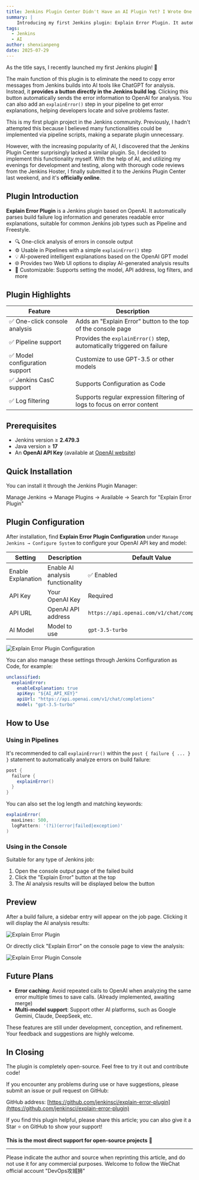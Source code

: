 ```yaml
---
title: Jenkins Plugin Center Didn't Have an AI Plugin Yet? I Wrote One! 🤖
summary: |
    Introducing my first Jenkins plugin: Explain Error Plugin. It automatically analyzes build failure log information and generates readable error explanations, helping developers locate and solve problems faster.
tags:
  - Jenkins
  - AI
author: shenxianpeng
date: 2025-07-29
---
```


As the title says, I recently launched my first Jenkins plugin! 🎉

The main function of this plugin is to eliminate the need to copy error messages from Jenkins builds into AI tools like ChatGPT for analysis. Instead, it **provides a button directly in the Jenkins build log**. Clicking this button automatically sends the error information to OpenAI for analysis. You can also add an `explainError()` step in your pipeline to get error explanations, helping developers locate and solve problems faster.

This is my first plugin project in the Jenkins community.  Previously, I hadn't attempted this because I believed many functionalities could be implemented via pipeline scripts, making a separate plugin unnecessary.

However, with the increasing popularity of AI, I discovered that the Jenkins Plugin Center surprisingly lacked a similar plugin.  So, I decided to implement this functionality myself.  With the help of AI, and utilizing my evenings for development and testing, along with thorough code reviews from the Jenkins Hoster, I finally submitted it to the Jenkins Plugin Center last weekend, and it's **officially online**.

## Plugin Introduction

**Explain Error Plugin** is a Jenkins plugin based on OpenAI. It automatically parses build failure log information and generates readable error explanations, suitable for common Jenkins job types such as Pipeline and Freestyle.

* 🔍 One-click analysis of errors in console output
* ⚙️ Usable in Pipelines with a simple `explainError()` step
* 💡 AI-powered intelligent explanations based on the OpenAI GPT model
* 🌐 Provides two Web UI options to display AI-generated analysis results
* 🎯 Customizable: Supports setting the model, API address, log filters, and more

## Plugin Highlights

| Feature | Description |
|------|------|
| ✅ One-click console analysis | Adds an "Explain Error" button to the top of the console page |
| ✅ Pipeline support | Provides the `explainError()` step, automatically triggered on failure |
| ✅ Model configuration support | Customize to use GPT-3.5 or other models |
| ✅ Jenkins CasC support | Supports Configuration as Code |
| ✅ Log filtering | Supports regular expression filtering of logs to focus on error content |


## Prerequisites

- Jenkins version ≥ **2.479.3**
- Java version ≥ **17**
- An **OpenAI API Key** (available at [OpenAI website](https://platform.openai.com/account/api-keys))

## Quick Installation

You can install it through the Jenkins Plugin Manager:

Manage Jenkins → Manage Plugins → Available → Search for "Explain Error Plugin"

## Plugin Configuration

After installation, find **Explain Error Plugin Configuration** under `Manage Jenkins → Configure System` to configure your OpenAI API key and model:

| Setting | Description | Default Value |
|--------|------|--------|
| Enable Explanation | Enable AI analysis functionality | ✅ Enabled |
| API Key | Your OpenAI Key | Required |
| API URL | OpenAI API address | `https://api.openai.com/v1/chat/completions` |
| AI Model | Model to use | `gpt-3.5-turbo` |

![Explain Error Plugin Configuration](1.png)

You can also manage these settings through Jenkins Configuration as Code, for example:

```yaml
unclassified:
  explainError:
    enableExplanation: true
    apiKey: "${AI_API_KEY}"
    apiUrl: "https://api.openai.com/v1/chat/completions"
    model: "gpt-3.5-turbo"
```

## How to Use

### Using in Pipelines

It's recommended to call `explainError()` within the `post { failure { ... } }` statement to automatically analyze errors on build failure:

```groovy
post {
  failure {
    explainError()
  }
}
```

You can also set the log length and matching keywords:

```groovy
explainError(
  maxLines: 500,
  logPattern: '(?i)(error|failed|exception)'
)
```

### Using in the Console

Suitable for any type of Jenkins job:

1. Open the console output page of the failed build
2. Click the "Explain Error" button at the top
3. The AI analysis results will be displayed below the button

## Preview

After a build failure, a sidebar entry will appear on the job page. Clicking it will display the AI analysis results:

![Explain Error Plugin](2.png)

Or directly click "Explain Error" on the console page to view the analysis:

![Explain Error Plugin Console](3.png)

## Future Plans

- **Error caching**: Avoid repeated calls to OpenAI when analyzing the same error multiple times to save calls. (Already implemented, awaiting merge)
- **Multi-model support**: Support other AI platforms, such as Google Gemini, Claude, DeepSeek, etc.

These features are still under development, conception, and refinement. Your feedback and suggestions are highly welcome.

## In Closing

The plugin is completely open-source. Feel free to try it out and contribute code!

If you encounter any problems during use or have suggestions, please submit an issue or pull request on GitHub:

GitHub address: [https://github.com/jenkinsci/explain-error-plugin](https://github.com/jenkinsci/explain-error-plugin)

If you find this plugin helpful, please share this article; you can also give it a Star ⭐ on GitHub to show your support!

**This is the most direct support for open-source projects** 🙌

<!--如果你觉得这篇文章对你有帮助，记得【点赞】【在看】支持一下我 🙌～-->

---

Please indicate the author and source when reprinting this article, and do not use it for any commercial purposes. Welcome to follow the WeChat official account "DevOps攻城狮"